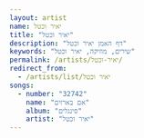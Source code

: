```yaml
---
layout: artist
name: יאיר וכטל
title: "יאיר וכטל"
description: "דף האמן יאיר וכטל"
keywords: "שירים, מוזיקה, יאיר וכטל"
permalink: /artists/יאיר-וכטל/
redirect_from:
  - /artists/list/יאיר וכטל
songs:
  - number: "32742"
    name: "אם בארזים"
    album: "סינגלים"
    artist: "יאיר וכטל"
---
```

